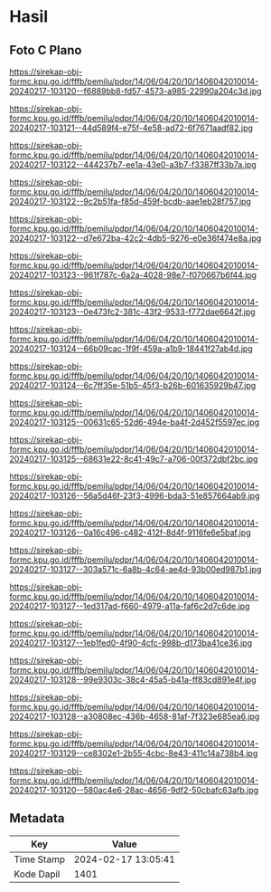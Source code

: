 # Hasil

## Foto C Plano

https://sirekap-obj-formc.kpu.go.id/fffb/pemilu/pdpr/14/06/04/20/10/1406042010014-20240217-103120--f6889bb8-fd57-4573-a985-22990a204c3d.jpg

https://sirekap-obj-formc.kpu.go.id/fffb/pemilu/pdpr/14/06/04/20/10/1406042010014-20240217-103121--44d589f4-e75f-4e58-ad72-6f7671aadf82.jpg

https://sirekap-obj-formc.kpu.go.id/fffb/pemilu/pdpr/14/06/04/20/10/1406042010014-20240217-103122--444237b7-ee1a-43e0-a3b7-f3387ff33b7a.jpg

https://sirekap-obj-formc.kpu.go.id/fffb/pemilu/pdpr/14/06/04/20/10/1406042010014-20240217-103122--9c2b51fa-f85d-459f-bcdb-aae1eb28f757.jpg

https://sirekap-obj-formc.kpu.go.id/fffb/pemilu/pdpr/14/06/04/20/10/1406042010014-20240217-103122--d7e672ba-42c2-4db5-9276-e0e36f474e8a.jpg

https://sirekap-obj-formc.kpu.go.id/fffb/pemilu/pdpr/14/06/04/20/10/1406042010014-20240217-103123--961f787c-6a2a-4028-98e7-f070667b6f44.jpg

https://sirekap-obj-formc.kpu.go.id/fffb/pemilu/pdpr/14/06/04/20/10/1406042010014-20240217-103123--0e473fc2-381c-43f2-9533-f772dae6642f.jpg

https://sirekap-obj-formc.kpu.go.id/fffb/pemilu/pdpr/14/06/04/20/10/1406042010014-20240217-103124--66b09cac-1f9f-459a-a1b9-18441f27ab4d.jpg

https://sirekap-obj-formc.kpu.go.id/fffb/pemilu/pdpr/14/06/04/20/10/1406042010014-20240217-103124--6c7ff35e-51b5-45f3-b26b-601635929b47.jpg

https://sirekap-obj-formc.kpu.go.id/fffb/pemilu/pdpr/14/06/04/20/10/1406042010014-20240217-103125--00631c65-52d6-494e-ba4f-2d452f5597ec.jpg

https://sirekap-obj-formc.kpu.go.id/fffb/pemilu/pdpr/14/06/04/20/10/1406042010014-20240217-103125--68631e22-8c41-49c7-a706-00f372dbf2bc.jpg

https://sirekap-obj-formc.kpu.go.id/fffb/pemilu/pdpr/14/06/04/20/10/1406042010014-20240217-103126--56a5d46f-23f3-4996-bda3-51e857664ab9.jpg

https://sirekap-obj-formc.kpu.go.id/fffb/pemilu/pdpr/14/06/04/20/10/1406042010014-20240217-103126--0a16c496-c482-412f-8d4f-9116fe6e5baf.jpg

https://sirekap-obj-formc.kpu.go.id/fffb/pemilu/pdpr/14/06/04/20/10/1406042010014-20240217-103127--303a571c-6a8b-4c64-ae4d-93b00ed987b1.jpg

https://sirekap-obj-formc.kpu.go.id/fffb/pemilu/pdpr/14/06/04/20/10/1406042010014-20240217-103127--1ed317ad-f660-4979-a11a-faf6c2d7c6de.jpg

https://sirekap-obj-formc.kpu.go.id/fffb/pemilu/pdpr/14/06/04/20/10/1406042010014-20240217-103127--1eb1fed0-4f90-4cfc-998b-d173ba41ce36.jpg

https://sirekap-obj-formc.kpu.go.id/fffb/pemilu/pdpr/14/06/04/20/10/1406042010014-20240217-103128--99e9303c-38c4-45a5-b41a-ff83cd891e4f.jpg

https://sirekap-obj-formc.kpu.go.id/fffb/pemilu/pdpr/14/06/04/20/10/1406042010014-20240217-103128--a30808ec-436b-4658-81af-7f323e685ea6.jpg

https://sirekap-obj-formc.kpu.go.id/fffb/pemilu/pdpr/14/06/04/20/10/1406042010014-20240217-103129--ce8302e1-2b55-4cbc-8e43-411c14a738b4.jpg

https://sirekap-obj-formc.kpu.go.id/fffb/pemilu/pdpr/14/06/04/20/10/1406042010014-20240217-103120--580ac4e6-28ac-4656-9df2-50cbafc63afb.jpg


## Metadata

| Key        | Value               |
| ---------- | ------------------- |
| Time Stamp | 2024-02-17 13:05:41 |
| Kode Dapil | 1401                |



